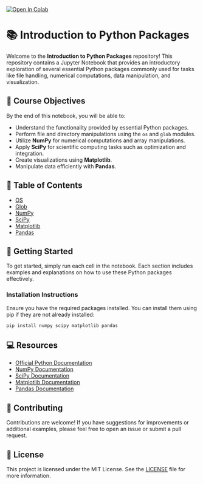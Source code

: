 [![Open In Colab](https://colab.research.google.com/assets/colab-badge.svg)](https://colab.research.google.com/github/googlecolab/colabtools/blob/master/notebooks/colab-github-demo.ipynb)

# 📚 Introduction to Python Packages

Welcome to the **Introduction to Python Packages** repository! This repository contains a Jupyter Notebook that provides an introductory exploration of several essential Python packages commonly used for tasks like file handling, numerical computations, data manipulation, and visualization.

## 🌟 Course Objectives

By the end of this notebook, you will be able to:
- Understand the functionality provided by essential Python packages.
- Perform file and directory manipulations using the `os` and `glob` modules.
- Utilize **NumPy** for numerical computations and array manipulations.
- Apply **SciPy** for scientific computing tasks such as optimization and integration.
- Create visualizations using **Matplotlib**.
- Manipulate data efficiently with **Pandas**.

## 📅 Table of Contents

- [OS](#os)
- [Glob](#glob)
- [NumPy](#numpy)
- [SciPy](#scipy)
- [Matplotlib](#matplotlib)
- [Pandas](#pandas)

## 🚀 Getting Started

To get started, simply run each cell in the notebook. Each section includes examples and explanations on how to use these Python packages effectively.

### Installation Instructions

Ensure you have the required packages installed. You can install them using pip if they are not already installed:

```bash
pip install numpy scipy matplotlib pandas
```

## 💻 Resources

- [Official Python Documentation](https://docs.python.org/3/)
- [NumPy Documentation](https://numpy.org/doc/)
- [SciPy Documentation](https://docs.scipy.org/doc/scipy/)
- [Matplotlib Documentation](https://matplotlib.org/stable/contents.html)
- [Pandas Documentation](https://pandas.pydata.org/docs/)

## 🤝 Contributing

Contributions are welcome! If you have suggestions for improvements or additional examples, please feel free to open an issue or submit a pull request.

## 📝 License

This project is licensed under the MIT License. See the [LICENSE](LICENSE) file for more information.
